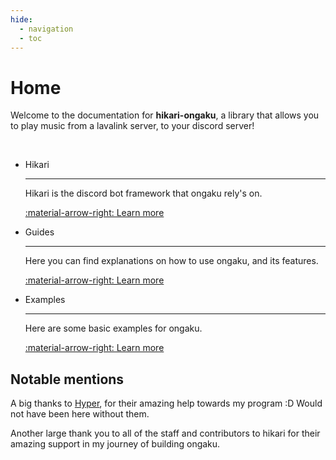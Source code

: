 ```yaml
---
hide:
  - navigation
  - toc
---
```


# Home

Welcome to the documentation for **hikari-ongaku**, a library that allows you to play music from a lavalink server, to your discord server!

<br>

<div class="grid cards" markdown>

-  Hikari

    ---

    Hikari is the discord bot framework that ongaku rely's on.

    [:material-arrow-right: Learn more](https://hikari-py.dev/)

-  Guides

    ---

    Here you can find explanations on how to use ongaku, and its features.

    [:material-arrow-right: Learn more](gs/index.md)

-  Examples

    ---

    Here are some basic examples for ongaku.

    [:material-arrow-right: Learn more](https://github.com/MPlatypus/hikari-ongaku/tree/main/examples/)

</div>

## Notable mentions

A big thanks to [Hyper](https://github.com/hypergonial/), for their amazing help towards my program :D Would not have been here without them.

Another large thank you to all of the staff and contributors to hikari for their amazing support in my journey of building ongaku.
